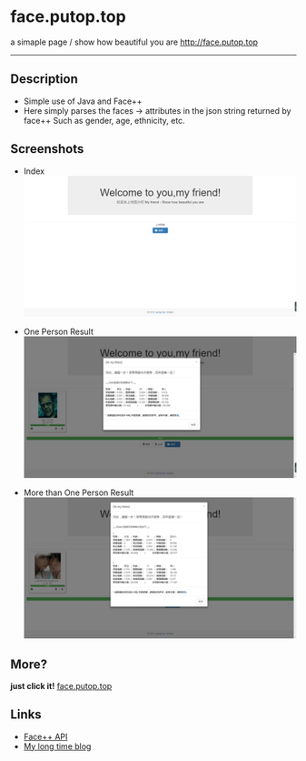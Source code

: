 # face.putop.top
a simaple page / show how beautiful you are  http://face.putop.top

----------

## Description
- Simple use of Java and Face++
- Here simply parses the faces -> attributes in the json string returned by face++ Such as gender, age, ethnicity, etc.

## Screenshots

- Index ![](https://raw.githubusercontent.com/Folgerjun/materials/master/blog/face/index.png)

- One Person Result![](https://raw.githubusercontent.com/Folgerjun/materials/master/blog/face/individual.png)

- More than One Person Result![](https://raw.githubusercontent.com/Folgerjun/materials/master/blog/face/multiplayer.png)

## More?
 **just click it!** [face.putop.top](http://47.96.88.132:8091/ "face.putop.top")

## Links
- [Face++ API](https://console.faceplusplus.com.cn/documents/4887579 "api")
- [My long time blog](https://blog.csdn.net/ffj0721/article/details/54322133 "before blog")